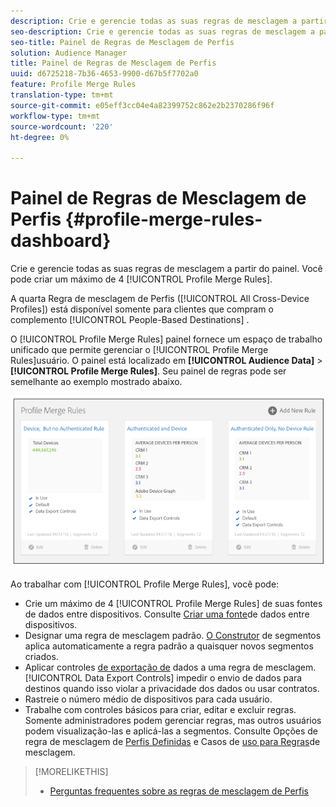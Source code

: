 ```yaml
---
description: Crie e gerencie todas as suas regras de mesclagem a partir do painel. É possível criar um máximo de quatro Regras de mesclagem de Perfis.
seo-description: Crie e gerencie todas as suas regras de mesclagem a partir do painel. É possível criar um máximo de quatro Regras de mesclagem de Perfis.
seo-title: Painel de Regras de Mesclagem de Perfis
solution: Audience Manager
title: Painel de Regras de Mesclagem de Perfis
uuid: d6725218-7b36-4653-9900-d67b5f7702a0
feature: Profile Merge Rules
translation-type: tm+mt
source-git-commit: e05eff3cc04e4a82399752c862e2b2370286f96f
workflow-type: tm+mt
source-wordcount: '220'
ht-degree: 0%

---
```



# Painel de Regras de Mesclagem de Perfis {#profile-merge-rules-dashboard}

Crie e gerencie todas as suas regras de mesclagem a partir do painel. Você pode criar um máximo de 4 [!UICONTROL Profile Merge Rules].

A quarta Regra de mesclagem de Perfis ([!UICONTROL All Cross-Device Profiles]) está disponível somente para clientes que compram o complemento [!UICONTROL People-Based Destinations] .

O [!UICONTROL Profile Merge Rules] painel fornece um espaço de trabalho unificado que permite gerenciar o [!UICONTROL Profile Merge Rules]usuário. O painel está localizado em **[!UICONTROL Audience Data]** > **[!UICONTROL Profile Merge Rules]**. Seu painel de regras pode ser semelhante ao exemplo mostrado abaixo.

![](assets/profile-dashboard.png)

Ao trabalhar com [!UICONTROL Profile Merge Rules], você pode:

* Crie um máximo de 4 [!UICONTROL Profile Merge Rules] de suas fontes de dados entre dispositivos. Consulte [Criar uma fonte](merge-rules-start.md#create-data-source)de dados entre dispositivos.
* Designar uma regra de mesclagem padrão. [O Construtor](../segments/segment-builder.md) de segmentos aplica automaticamente a regra padrão a quaisquer novos segmentos criados.
* Aplicar controles [de exportação de](../data-export-controls.md) dados a uma regra de mesclagem. [!UICONTROL Data Export Controls] impedir o envio de dados para destinos quando isso violar a privacidade dos dados ou usar contratos.
* Rastreie o número médio de dispositivos para cada usuário.
* Trabalhe com controles básicos para criar, editar e excluir regras. Somente administradores podem gerenciar regras, mas outros usuários podem visualização-las e aplicá-las a segmentos. Consulte Opções de regra de mesclagem de [Perfis Definidas](merge-rule-definitions.md) e Casos de [uso para Regras](merge-rule-targeting-options.md)de mesclagem.

>[!MORELIKETHIS]
>
>* [Perguntas frequentes sobre as regras de mesclagem de Perfis](../../faq/faq-profile-merge.md)

